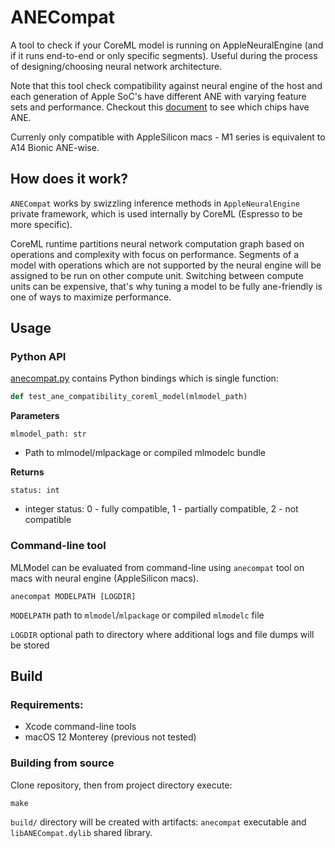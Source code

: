 # ANECompat

A tool to check if your CoreML model is running on AppleNeuralEngine (and if it runs end-to-end or only specific segments). Useful during the process of designing/choosing neural network architecture.

Note that this tool check compatibility against neural engine of the host and each generation of Apple SoC's have different ANE with varying feature sets and performance. Checkout this [document](https://github.com/hollance/neural-engine/blob/master/docs/supported-devices.md) to see which chips have ANE.

Currenly only compatible with AppleSilicon macs - M1 series is equivalent to A14 Bionic ANE-wise.

## How does it work?

`ANECompat` works by swizzling inference methods in `AppleNeuralEngine` private framework, which is used internally by CoreML (Espresso to be more specific).

CoreML runtime partitions neural network computation graph based on operations and complexity with focus on performance. Segments of a model with operations which are not supported by the neural engine will be assigned to be run on other compute unit. Switching between compute units can be expensive, that's why tuning a model to be fully ane-friendly is one of ways to maximize performance.  

## Usage

### Python API

[anecompat.py](./python/anecompat.py) contains Python bindings which is single function:

```python
def test_ane_compatibility_coreml_model(mlmodel_path)
```

**Parameters**

`mlmodel_path: str` 
* Path to mlmodel/mlpackage or compiled mlmodelc bundle

**Returns**

`status: int`
* integer status: 0 - fully compatible, 1 - partially compatible, 2 - not compatible

### Command-line tool

MLModel can be evaluated from command-line using `anecompat` tool on macs with neural engine (AppleSilicon macs).

```
anecompat MODELPATH [LOGDIR]
```

`MODELPATH` path to `mlmodel`/`mlpackage` or compiled `mlmodelc` file

`LOGDIR` optional path to directory where additional logs and file dumps will be stored

## Build

### Requirements:
* Xcode command-line tools
* macOS 12 Monterey (previous not tested)

### Building from source

Clone repository, then from project directory execute:

```
make
```

`build/` directory will be created with artifacts: `anecompat` executable and `libANECompat.dylib` shared library.